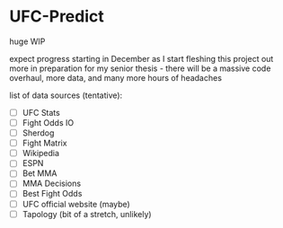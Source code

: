 # UFC-Predict

huge WIP

expect progress starting in December as I start fleshing this project out more in preparation for my senior thesis - there will be a massive code overhaul, more data, and many more hours of headaches

list of data sources (tentative):
- [ ] UFC Stats
- [ ] Fight Odds IO
- [ ] Sherdog
- [ ] Fight Matrix
- [ ] Wikipedia
- [ ] ESPN
- [ ] Bet MMA
- [ ] MMA Decisions
- [ ] Best Fight Odds
- [ ] UFC official website (maybe)
- [ ] Tapology (bit of a stretch, unlikely)
